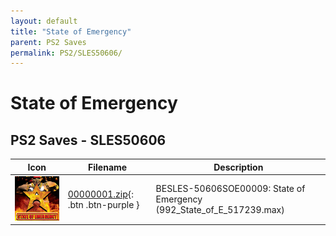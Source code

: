 ```yaml
---
layout: default
title: "State of Emergency"
parent: PS2 Saves
permalink: PS2/SLES50606/
---
```

# State of Emergency

## PS2 Saves - SLES50606

| Icon | Filename | Description |
|------|----------|-------------|
| ![State of Emergency](icon0.png) | [00000001.zip](00000001.zip){: .btn .btn-purple } | BESLES-50606SOE00009: State of Emergency (992_State_of_E_517239.max) |
